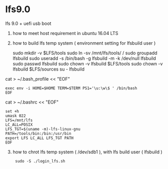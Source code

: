 # lfs9.0
lfs 9.0 + uefi usb boot

1. how to meet host requirement in ubuntu 16.04 LTS



2. how to build lfs temp system ( environment setting for lfsbuild user )



    sudo mkdir -v $LFS/tools
    sudo ln -sv /mnt/lfs/tools/ /
    sudo groupadd lfsbuild
    sudo useradd -s /bin/bash -g lfsbuild -m -k /dev/null lfsbuild
    sudo passwd lfsbuild
    sudo chown -v lfsbuild $LFS/tools
    sudo chown -v lfsbuild $LFS/sources
    su - lfsbuild

cat > ~/.bash_profile << "EOF"

    exec env -i HOME=$HOME TERM=$TERM PS1='\u:\w\$ ' /bin/bash
    EOF
    
cat > ~/.bashrc << "EOF"

    set +h
    umask 022
    LFS=/mnt/lfs
    LC_ALL=POSIX
    LFS_TGT=$(uname -m)-lfs-linux-gnu
    PATH=/tools/bin:/bin:/usr/bin
    export LFS LC_ALL LFS_TGT PATH
    EOF

3. how to chrot lfs temp system ( /dev/sdb1 ), with lfs build user ( lfsbuild )
       
        sudo -S ./login_lfs.sh
